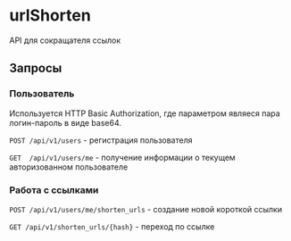 # urlShorten
API для сокращателя ссылок

## Запросы
### Пользователь
Используется HTTP Basic Authorization, где параметром являеся пара логин-пароль в виде base64.

```POST /api/v1/users``` - регистрация пользователя

```GET  /api/v1/users/me``` - получение информации о текущем авторизованном пользователе



### Работа с ссылками
```POST /api/v1/users/me/shorten_urls``` - создание новой короткой ссылки

```GET /api/v1/shorten_urls/{hash}``` - переход по ссылке
